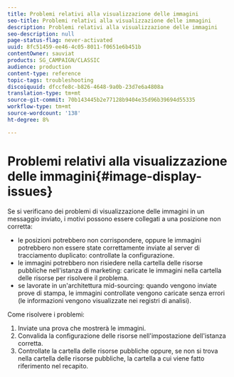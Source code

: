 ```yaml
---
title: Problemi relativi alla visualizzazione delle immagini
seo-title: Problemi relativi alla visualizzazione delle immagini
description: Problemi relativi alla visualizzazione delle immagini
seo-description: null
page-status-flag: never-activated
uuid: 8fc51459-ee46-4c05-8011-f0651e6b451b
contentOwner: sauviat
products: SG_CAMPAIGN/CLASSIC
audience: production
content-type: reference
topic-tags: troubleshooting
discoiquuid: dfccfe8c-b826-4648-9a0b-23d7e6a4808a
translation-type: tm+mt
source-git-commit: 70b143445b2e77128b9404e35d96b39694d55335
workflow-type: tm+mt
source-wordcount: '138'
ht-degree: 8%

---
```



# Problemi relativi alla visualizzazione delle immagini{#image-display-issues}

Se si verificano dei problemi di visualizzazione delle immagini in un messaggio inviato, i motivi possono essere collegati a una posizione non corretta:

* le posizioni potrebbero non corrispondere, oppure le immagini potrebbero non essere state correttamente inviate al server di tracciamento duplicato: controllate la configurazione.
* le immagini potrebbero non risiedere nella cartella delle risorse pubbliche nell&#39;istanza di marketing: caricate le immagini nella cartella delle risorse per risolvere il problema.
* se lavorate in un&#39;architettura mid-sourcing: quando vengono inviate prove di stampa, le immagini controllate vengono caricate senza errori (le informazioni vengono visualizzate nei registri di analisi).

Come risolvere i problemi:

1. Inviate una prova che mostrerà le immagini.
1. Convalida la configurazione delle risorse nell&#39;impostazione dell&#39;istanza corretta.
1. Controllate la cartella delle risorse pubbliche oppure, se non si trova nella cartella delle risorse pubbliche, la cartella a cui viene fatto riferimento nel recapito.


